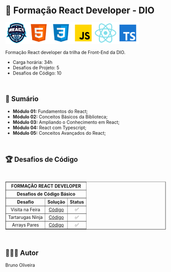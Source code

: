 # 📌 **Formação React Developer - DIO**

<img src="./assets/logo.webp" width="70" alt="Icone do Bootcamp react Developer"><img src="./assets/html.svg" width="70" alt="Icone HTML5"><img src="./assets/css.svg" width="70" alt="Icone CSS3"><img src="./assets/javascript.svg" width="70" alt="Icone JavaScript"><img src="./assets/react.svg" width="70" alt="Icone React"><img src="./assets/typescript.svg" width="70" alt="Icone TypeScript">

Formação React developer da trilha de Front-End da DIO.

- Carga horária: 34h
- Desafios de Projeto: 5
- Desafios de Código: 10

<br>

## 📎 **Sumário**

- **Módulo 01:** Fundamentos do React;
- **Módulo 02:** Conceitos Básicos da Biblioteca;
- **Módulo 03:** Ampliando o Conhecimento em React;
- **Módulo 04:** React com Typescript;
- **Módulo 05:** Conceitos Avançados do React;

<br>

## 🏆 **Desafios de Código**

<br>

<table border=1>
    <tr>
        <th colspan="3" style="text-align:center"><b>FORMAÇÃO REACT DEVELOPER</b></th>
    </tr>
    <tr>
        <th colspan="3" style="text-align:center">Desafios de Código Básico</th>
    </tr>
    <tr>
        <th style="text-align:center">Desafio</th>
        <th style="text-align:center">Solução</th>
        <th style="text-align:center">Status</th>
    </tr>
    <tr>
        <td align="center">Visita na Feira</td>
        <td align="center"><a href="#">Código</a></td>
        <td align="center">✅</td>
    </tr>
    <tr>
        <td align="center">Tartarugas Ninja</td>
        <td align="center"><a href="#">Código</a></td>
        <td align="center">✅</td>
    </tr>
    <tr>
        <td align="center">Arrays Pares</td>
        <td align="center"><a href="#">Código</a></td>
        <td align="center">✅</td>
    </tr>
</table>


<br>

## 🙋🏻‍♂️ Autor
Bruno Oliveira

